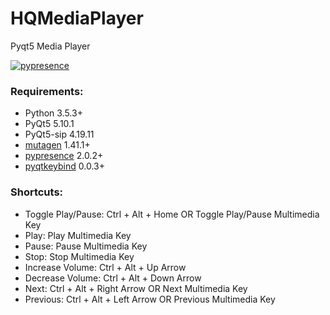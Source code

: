 # HQMediaPlayer
Pyqt5 Media Player

[![pypresence](https://img.shields.io/badge/using-pypresence-00bb88.svg?style=for-the-badge&logo=discord&logoWidth=20)](https://github.com/qwertyquerty/pypresence)

### Requirements:
- Python 3.5.3+
- PyQt5 5.10.1
- PyQt5-sip 4.19.11
- [mutagen](https://github.com/quodlibet/mutagen) 1.41.1+
- [pypresence](https://github.com/qwertyquerty/pypresence) 2.0.2+
- [pyqtkeybind](https://github.com/codito/pyqtkeybind) 0.0.3+

### Shortcuts:
- Toggle Play/Pause: Ctrl + Alt + Home OR Toggle Play/Pause Multimedia Key
- Play: Play Multimedia Key
- Pause: Pause Multimedia Key
- Stop: Stop Multimedia Key
- Increase Volume: Ctrl + Alt + Up Arrow
- Decrease Volume: Ctrl + Alt + Down Arrow
- Next: Ctrl + Alt + Right Arrow OR Next Multimedia Key
- Previous: Ctrl + Alt + Left Arrow OR Previous Multimedia Key
